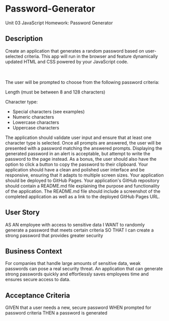 # Password-Generator
Unit 03 JavaScript Homework: Password Generator

<h2>Description</h2>
Create an application that generates a random password based on user-selected criteria. This app will run in the browser and feature dynamically updated HTML and CSS powered by your JavaScript code.

<br></br>
The user will be prompted to choose from the following password criteria:



Length (must be between 8 and 128 characters)


Character type:

<ul>
<li>Special characters (see examples)</li>


<li>Numeric characters</li>


<li>Lowercase characters</li>


<li>Uppercase characters</li>
</ul>  





The application should validate user input and ensure that at least one character type is selected.
Once all prompts are answered, the user will be presented with a password matching the answered prompts. Displaying the generated password in an alert is acceptable, but attempt to write the password to the page instead.
As a bonus, the user should also have the option to click a button to copy the password to their clipboard.
Your application should have a clean and polished user interface and be responsive, ensuring that it adapts to multiple screen sizes.
Your application should be deployed to GitHub Pages.
Your application's GitHub repository should contain a README.md file explaining the purpose and functionality of the application. The README.md file should include a screenshot of the completed application as well as a link to the deployed GitHub Pages URL.




<h2>User Story</h2>
AS AN employee with access to sensitive data
I WANT to randomly generate a password that meets certain criteria
SO THAT I can create a strong password that provides greater security

<h2>Business Context</h2>
For companies that handle large amounts of sensitive data, weak passwords can pose a real security threat. An application that can generate strong passwords quickly and effortlessly saves employees time and ensures secure access to data.

<h2>Acceptance Criteria</h2>
GIVEN that a user needs a new, secure password
WHEN prompted for password criteria
THEN a password is generated


